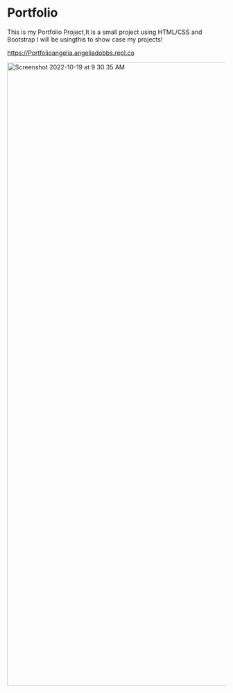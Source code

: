 # Portfolio
This is my Portfolio Project,It is a small project using HTML/CSS and Bootstrap
I will be usingthis to show case my projects!

https://Portfolioangelia.angeliadobbs.repl.co

<img width="1438" alt="Screenshot 2022-10-19 at 9 30 35 AM" src="https://user-images.githubusercontent.com/108445062/196599842-491ef582-7167-40f2-9ee5-c3c874f34ca8.png">
